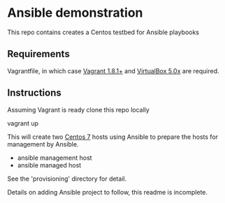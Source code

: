 # Ansible demonstration

This repo contains creates a Centos testbed for Ansible playbooks

## Requirements

Vagrantfile, in which case [Vagrant 1.8.1+](https://www.vagrantup.com/downloads.html) and [VirtualBox 5.0x](https://www.virtualbox.org/wiki/Downloads) are required.

## Instructions

Assuming Vagrant is ready clone this repo locally

  vagrant up

This will create two [Centos 7](https://atlas.hashicorp.com/geerlingguy/boxes/centos7) hosts using Ansible to prepare the hosts for management by Ansible.
- ansible management host
- ansible managed host

See the 'provisioning' directory for detail.

Details on adding Ansible project to follow, this readme is incomplete.




